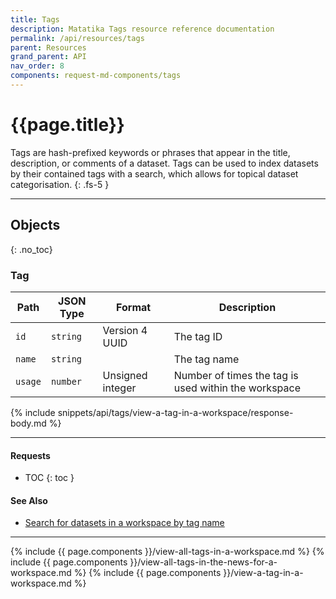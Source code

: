 ```yaml
---
title: Tags
description: Matatika Tags resource reference documentation
permalink: /api/resources/tags
parent: Resources
grand_parent: API
nav_order: 8
components: request-md-components/tags
---
```


# {{page.title}}

Tags are hash-prefixed keywords or phrases that appear in the title, description, or comments of a dataset. Tags can be used to index datasets by their contained tags with a search, which allows for topical dataset categorisation.
{: .fs-5 }

---

## Objects
{: .no_toc}

### Tag

Path | JSON Type | Format | Description
---- | ---- | ------ | -----------
`id` | `string` | Version 4 UUID | The tag ID 
`name` | `string` | | The tag name
`usage` | `number` | Unsigned integer | Number of times the tag is used within the workspace

{% include snippets/api/tags/view-a-tag-in-a-workspace/response-body.md %}

---

#### Requests

- TOC
{: toc }

#### See Also

- [Search for datasets in a workspace by tag name](search#search-for-datasets-in-a-workspace-by-tag-name)

---

{% include {{ page.components }}/view-all-tags-in-a-workspace.md %}
{% include {{ page.components }}/view-all-tags-in-the-news-for-a-workspace.md %}
{% include {{ page.components }}/view-a-tag-in-a-workspace.md %}

